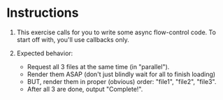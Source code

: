 # Instructions

1. This exercise calls for you to write some async flow-control code. To start off with, you'll use callbacks only.

2. Expected behavior:
   - Request all 3 files at the same time (in "parallel").
   - Render them ASAP (don't just blindly wait for all to finish loading)
   - BUT, render them in proper (obvious) order: "file1", "file2", "file3".
   - After all 3 are done, output "Complete!".
